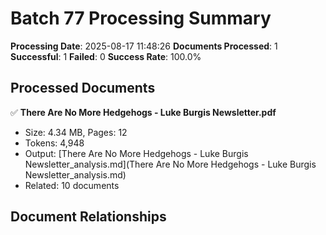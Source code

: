 # Batch 77 Processing Summary

**Processing Date**: 2025-08-17 11:48:26
**Documents Processed**: 1
**Successful**: 1
**Failed**: 0
**Success Rate**: 100.0%

## Processed Documents

✅ **There Are No More Hedgehogs - Luke Burgis Newsletter.pdf**
   - Size: 4.34 MB, Pages: 12
   - Tokens: 4,948
   - Output: [There Are No More Hedgehogs - Luke Burgis Newsletter_analysis.md](There Are No More Hedgehogs - Luke Burgis Newsletter_analysis.md)
   - Related: 10 documents

## Document Relationships
